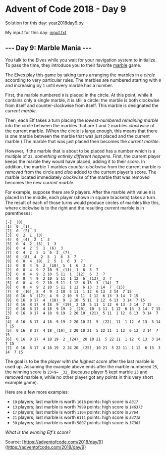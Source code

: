# Advent of Code 2018 - Day 9

Solution for this day: [year2018day9.py](year2018day9.py)

My input for this day: [input.txt](input.txt)

## \--- Day 9: Marble Mania ---

You talk to the Elves while you wait for your navigation system to initialize.
To pass the time, they introduce you to their favorite
[marble](https://en.wikipedia.org/wiki/Marble_\(toy\)) game.

The Elves play this game by taking turns arranging the marbles in a _circle_
according to very particular rules. The marbles are numbered starting with `0`
and increasing by `1` until every marble has a number.

First, the marble numbered `0` is placed in the circle. At this point, while
it contains only a single marble, it is still a circle: the marble is both
clockwise from itself and counter-clockwise from itself. This marble is
designated the _current marble_.

Then, each Elf takes a turn placing the _lowest-numbered remaining marble_
into the circle between the marbles that are `1` and `2` marbles _clockwise_
of the current marble. (When the circle is large enough, this means that there
is one marble between the marble that was just placed and the current marble.)
The marble that was just placed then becomes the _current marble_.

However, if the marble that is about to be placed has a number which is a
multiple of `23`, _something entirely different happens_. First, the current
player keeps the marble they would have placed, adding it to their _score_. In
addition, the marble `7` marbles _counter-clockwise_ from the current marble
is _removed_ from the circle and _also_ added to the current player's score.
The marble located immediately _clockwise_ of the marble that was removed
becomes the new _current marble_.

For example, suppose there are 9 players. After the marble with value `0` is
placed in the middle, each player (shown in square brackets) takes a turn. The
result of each of those turns would produce circles of marbles like this,
where clockwise is to the right and the resulting current marble is in
parentheses:

    
    
    [-] _(0)_
    [1]  0 _(1)_
    [2]  0 _(2)_ 1 
    [3]  0  2  1 _(3)_
    [4]  0 _(4)_ 2  1  3 
    [5]  0  4  2 _(5)_ 1  3 
    [6]  0  4  2  5  1 _(6)_ 3 
    [7]  0  4  2  5  1  6  3 _(7)_
    [8]  0 _(8)_ 4  2  5  1  6  3  7 
    [9]  0  8  4 _(9)_ 2  5  1  6  3  7 
    [1]  0  8  4  9  2 _(10)_ 5  1  6  3  7 
    [2]  0  8  4  9  2 10  5 _(11)_ 1  6  3  7 
    [3]  0  8  4  9  2 10  5 11  1 _(12)_ 6  3  7 
    [4]  0  8  4  9  2 10  5 11  1 12  6 _(13)_ 3  7 
    [5]  0  8  4  9  2 10  5 11  1 12  6 13  3 _(14)_ 7 
    [6]  0  8  4  9  2 10  5 11  1 12  6 13  3 14  7 _(15)_
    [7]  0 _(16)_ 8  4  9  2 10  5 11  1 12  6 13  3 14  7 15 
    [8]  0 16  8 _(17)_ 4  9  2 10  5 11  1 12  6 13  3 14  7 15 
    [9]  0 16  8 17  4 _(18)_ 9  2 10  5 11  1 12  6 13  3 14  7 15 
    [1]  0 16  8 17  4 18  9 _(19)_ 2 10  5 11  1 12  6 13  3 14  7 15 
    [2]  0 16  8 17  4 18  9 19  2 _(20)_ 10  5 11  1 12  6 13  3 14  7 15 
    [3]  0 16  8 17  4 18  9 19  2 20 10 _(21)_ 5 11  1 12  6 13  3 14  7 15 
    [4]  0 16  8 17  4 18  9 19  2 20 10 21  5 _(22)_ 11  1 12  6 13  3 14  7 15 
    [5]  0 16  8 17  4 18 _(19)_ 2 20 10 21  5 22 11  1 12  6 13  3 14  7 15 
    [6]  0 16  8 17  4 18 19  2 _(24)_ 20 10 21  5 22 11  1 12  6 13  3 14  7 15 
    [7]  0 16  8 17  4 18 19  2 24 20 _(25)_ 10 21  5 22 11  1 12  6 13  3 14  7 15
    

The goal is to be the _player with the highest score_ after the last marble is
used up. Assuming the example above ends after the marble numbered `25`, the
winning score is `23+9= _32_` (because player 5 kept marble `23` and removed
marble `9`, while no other player got any points in this very short example
game).

Here are a few more examples:

  * `10` players; last marble is worth `1618` points: high score is _`8317`_
  * `13` players; last marble is worth `7999` points: high score is _`146373`_
  * `17` players; last marble is worth `1104` points: high score is _`2764`_
  * `21` players; last marble is worth `6111` points: high score is _`54718`_
  * `30` players; last marble is worth `5807` points: high score is _`37305`_

_What is the winning Elf's score?_



Source: [https://adventofcode.com/2018/day/9](https://adventofcode.com/2018/day/9)

